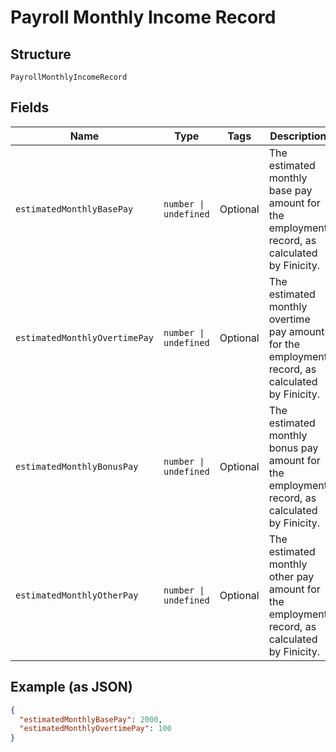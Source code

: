 
# Payroll Monthly Income Record

## Structure

`PayrollMonthlyIncomeRecord`

## Fields

| Name | Type | Tags | Description |
|  --- | --- | --- | --- |
| `estimatedMonthlyBasePay` | `number \| undefined` | Optional | The estimated monthly base pay amount for the employment record, as calculated by Finicity. |
| `estimatedMonthlyOvertimePay` | `number \| undefined` | Optional | The estimated monthly overtime pay amount for the employment record, as calculated by Finicity. |
| `estimatedMonthlyBonusPay` | `number \| undefined` | Optional | The estimated monthly bonus pay amount for the employment record, as calculated by Finicity. |
| `estimatedMonthlyOtherPay` | `number \| undefined` | Optional | The estimated monthly other pay amount for the employment record, as calculated by Finicity. |

## Example (as JSON)

```json
{
  "estimatedMonthlyBasePay": 2000,
  "estimatedMonthlyOvertimePay": 100
}
```

